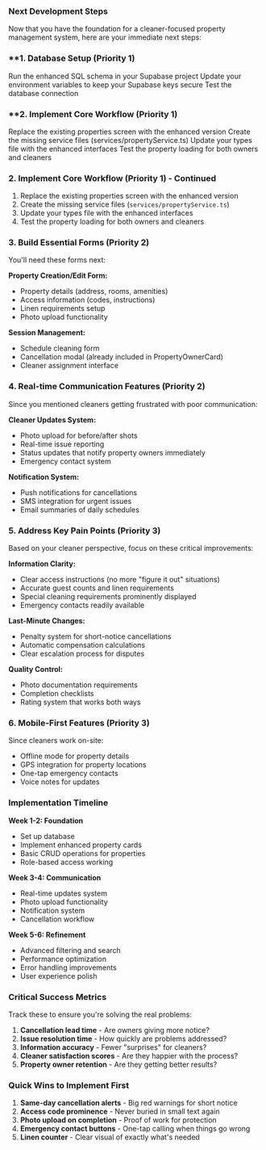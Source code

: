 ### Next Development Steps

Now that you have the foundation for a cleaner-focused property management system, here are your immediate next steps:

### **1. Database Setup (Priority 1)

Run the enhanced SQL schema in your Supabase project
Update your environment variables to keep your Supabase keys secure
Test the database connection

### **2. Implement Core Workflow (Priority 1)

Replace the existing properties screen with the enhanced version
Create the missing service files (services/propertyService.ts)
Update your types file with the enhanced interfaces
Test the property loading for both owners and cleaners

### **2. Implement Core Workflow (Priority 1)** - Continued

1. Replace the existing properties screen with the enhanced version
2. Create the missing service files (`services/propertyService.ts`)
3. Update your types file with the enhanced interfaces
4. Test the property loading for both owners and cleaners

### **3. Build Essential Forms (Priority 2)**

You'll need these forms next:

**Property Creation/Edit Form:**

- Property details (address, rooms, amenities)
- Access information (codes, instructions)
- Linen requirements setup
- Photo upload functionality

**Session Management:**

- Schedule cleaning form
- Cancellation modal (already included in PropertyOwnerCard)
- Cleaner assignment interface

### **4. Real-time Communication Features (Priority 2)**

Since you mentioned cleaners getting frustrated with poor communication:

**Cleaner Updates System:**

- Photo upload for before/after shots
- Real-time issue reporting
- Status updates that notify property owners immediately
- Emergency contact system

**Notification System:**

- Push notifications for cancellations
- SMS integration for urgent issues
- Email summaries of daily schedules

### **5. Address Key Pain Points (Priority 3)**

Based on your cleaner perspective, focus on these critical improvements:

**Information Clarity:**

- Clear access instructions (no more "figure it out" situations)
- Accurate guest counts and linen requirements
- Special cleaning requirements prominently displayed
- Emergency contacts readily available

**Last-Minute Changes:**

- Penalty system for short-notice cancellations
- Automatic compensation calculations
- Clear escalation process for disputes

**Quality Control:**

- Photo documentation requirements
- Completion checklists
- Rating system that works both ways

### **6. Mobile-First Features (Priority 3)**

Since cleaners work on-site:

- Offline mode for property details
- GPS integration for property locations
- One-tap emergency contacts
- Voice notes for updates

### **Implementation Timeline**

**Week 1-2: Foundation**

- Set up database
- Implement enhanced property cards
- Basic CRUD operations for properties
- Role-based access working

**Week 3-4: Communication**

- Real-time updates system
- Photo upload functionality
- Notification system
- Cancellation workflow

**Week 5-6: Refinement**

- Advanced filtering and search
- Performance optimization
- Error handling improvements
- User experience polish

### **Critical Success Metrics**

Track these to ensure you're solving the real problems:

1. **Cancellation lead time** - Are owners giving more notice?
2. **Issue resolution time** - How quickly are problems addressed?
3. **Information accuracy** - Fewer "surprises" for cleaners?
4. **Cleaner satisfaction scores** - Are they happier with the process?
5. **Property owner retention** - Are they getting better results?

### **Quick Wins to Implement First**

1. **Same-day cancellation alerts** - Big red warnings for short notice
2. **Access code prominence** - Never buried in small text again  
3. **Photo upload on completion** - Proof of work for protection
4. **Emergency contact buttons** - One-tap calling when things go wrong
5. **Linen counter** - Clear visual of exactly what's needed
